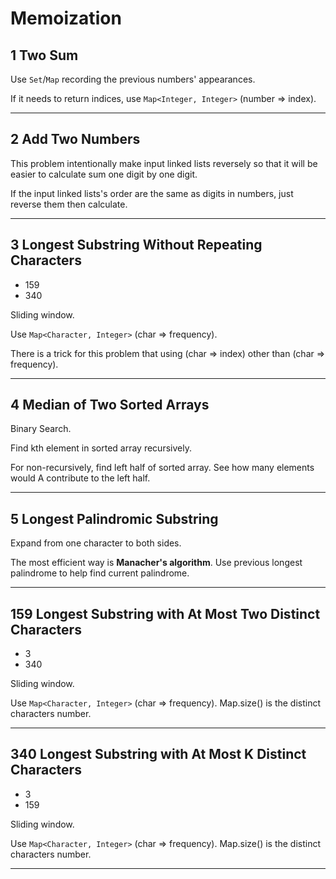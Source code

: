 # Memoization

## 1 Two Sum
Use `Set`/`Map` recording the previous numbers' appearances. 

If it needs to return indices, use `Map<Integer, Integer>` (number => index).

---

## 2 Add Two Numbers
This problem intentionally make input linked lists reversely so that it will be easier to calculate sum one digit by one digit.

If the input linked lists's order are the same as digits in numbers, just reverse them then calculate.

---

## 3 Longest Substring Without Repeating Characters
- 159
- 340

Sliding window. 

Use `Map<Character, Integer>` (char => frequency). 

There is a trick for this problem that using (char => index) other than (char => frequency).

---

## 4 Median of Two Sorted Arrays

Binary Search. 

Find kth element in sorted array recursively. 

For non-recursively, find left half of sorted array. See how many elements would A contribute to the left half.

---

## 5 Longest Palindromic Substring

Expand from one character to both sides. 

The most efficient way is **Manacher's algorithm**. Use previous longest palindrome to help find current palindrome.

---

## 159 Longest Substring with At Most Two Distinct Characters

- 3
- 340

Sliding window. 

Use `Map<Character, Integer>` (char => frequency). Map.size() is the distinct characters number.

---

## 340 Longest Substring with At Most K Distinct Characters

- 3
- 159

Sliding window. 

Use `Map<Character, Integer>` (char => frequency). Map.size() is the distinct characters number.

---
